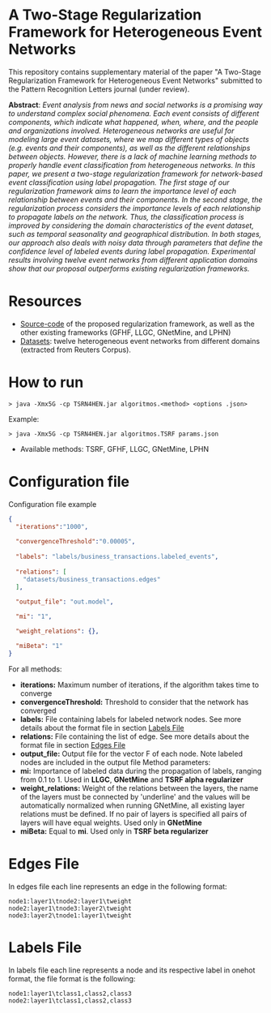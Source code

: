 # A Two-Stage Regularization Framework for Heterogeneous Event Networks

This repository contains supplementary material of the paper "A Two-Stage Regularization Framework for Heterogeneous Event Networks" submitted to the  Pattern Recognition Letters journal (under review).

**Abstract**: *Event analysis from news and social networks is a promising way to understand complex social phenomena. Each event consists of different components, which indicate what happened, when, where, and the people and organizations involved. Heterogeneous networks are useful for modeling large event datasets, where we map different types of objects (e.g. events and their components), as well as the different relationships between objects. However, there is a lack of machine learning methods to properly handle event classification from heterogeneous networks. In this paper, we present a two-stage regularization framework for network-based event classification using label propagation. The first stage of our regularization framework aims to learn the importance level of each relationship between events and their components. In the second stage, the regularization process considers the importance levels of each relationship to propagate labels on the network. Thus, the classification process is improved by considering the domain characteristics of the event dataset, such as temporal seasonality and geographical distribution. In both stages, our approach also deals with noisy data through parameters that define the confidence level of labeled events during label propagation. Experimental results involving twelve event networks from different application domains show that our proposal outperforms existing regularization frameworks.*

# Resources

- [Source-code](src/) of the proposed regularization framework, as well as the other existing frameworks (GFHF, LLGC, GNetMine, and LPHN)
- [Datasets](datasets/): twelve heterogeneous event networks from different domains (extracted from Reuters Corpus).


# How to run

	> java -Xmx5G -cp TSRN4HEN.jar algoritmos.<method> <options .json>

Example:

	> java -Xmx5G -cp TSRN4HEN.jar algoritmos.TSRF params.json

- Available methods: TSRF, GFHF, LLGC, GNetMine, LPHN

# Configuration file
Configuration file example
```json
{
  "iterations":"1000",
 
  "convergenceThreshold":"0.00005",
 
  "labels": "labels/business_transactions.labeled_events",
 
  "relations": [
    "datasets/business_transactions.edges"
  ],
 
  "output_file": "out.model",

  "mi": "1",

  "weight_relations": {},

  "miBeta": "1"
}
```
For all methods:
- **iterations:** Maximum number of iterations, if the algorithm takes time to converge
- **convergenceThreshold:** Threshold to consider that the network has converged
- **labels:** File containing labels for labeled network nodes. See more details about the format file in section [Labels File](#labels-file)
- **relations:** File containing the list of edge. See more details about the format file in section [Edges File](#edges-file)
- **output_file:** Output file for the vector F of each node. Note labeled nodes are included in the output file
Method parameters:
- **mi:** Importance of labeled data during the propagation of labels, ranging from 0.1 to 1. Used in **LLGC**, **GNetMine** and **TSRF alpha regularizer**
- **weight_relations:** Weight of the relations between the layers, the name of the layers must be connected by 'underline' and the values will be automatically normalized when running GNetMine, all existing layer relations must be defined. If no pair of layers is specified all pairs of layers will have equal weights. Used only in **GNetMine**
- **miBeta:** Equal to **mi**. Used only in **TSRF beta regularizer**

# Edges File
In edges file each line represents an edge in the following format:
```tsv
node1:layer1\tnode2:layer1\tweight
node2:layer1\tnode3:layer2\tweight
node3:layer2\tnode1:layer1\tweight
```
# Labels File
In labels file each line represents a node and its respective label in onehot format, the file format is the following:
```tsv
node1:layer1\tclass1,class2,class3
node2:layer1\tclass1,class2,class3
```